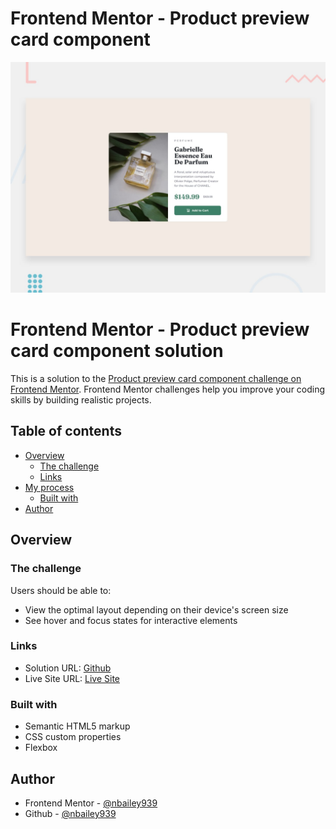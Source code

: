 # Frontend Mentor - Product preview card component

![Design preview for the Product preview card component coding challenge](./design/desktop-preview.jpg)

# Frontend Mentor - Product preview card component solution

This is a solution to the [Product preview card component challenge on Frontend Mentor](https://www.frontendmentor.io/challenges/product-preview-card-component-GO7UmttRfa). Frontend Mentor challenges help you improve your coding skills by building realistic projects.

## Table of contents

- [Overview](#overview)
  - [The challenge](#the-challenge)
  - [Links](#links)
- [My process](#my-process)
  - [Built with](#built-with)
- [Author](#author)

## Overview

### The challenge

Users should be able to:

- View the optimal layout depending on their device's screen size
- See hover and focus states for interactive elements

### Links

- Solution URL: [Github](https://github.com/nbailey939/product-preview)
- Live Site URL: [Live Site](https://your-live-site-url.com)

### Built with

- Semantic HTML5 markup
- CSS custom properties
- Flexbox

## Author

- Frontend Mentor - [@nbailey939](https://www.frontendmentor.io/profile/nbailey939)
- Github - [@nbailey939](https://github.com/nbailey939)
